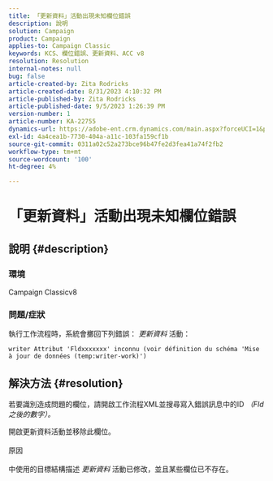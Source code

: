 ```yaml
---
title: 「更新資料」活動出現未知欄位錯誤
description: 說明
solution: Campaign
product: Campaign
applies-to: Campaign Classic
keywords: KCS、欄位錯誤、更新資料、ACC v8
resolution: Resolution
internal-notes: null
bug: false
article-created-by: Zita Rodricks
article-created-date: 8/31/2023 4:10:32 PM
article-published-by: Zita Rodricks
article-published-date: 9/5/2023 1:26:39 PM
version-number: 1
article-number: KA-22755
dynamics-url: https://adobe-ent.crm.dynamics.com/main.aspx?forceUCI=1&pagetype=entityrecord&etn=knowledgearticle&id=ce93f6e4-1848-ee11-be6d-6045bd0061cb
exl-id: 4a4cea1b-7730-404a-a11c-103fa159cf1b
source-git-commit: 0311a02c52a273bce96b47fe2d3fea41a74f2fb2
workflow-type: tm+mt
source-wordcount: '100'
ht-degree: 4%

---
```


# 「更新資料」活動出現未知欄位錯誤

## 說明 {#description}


### 環境

Campaign Classicv8

### 問題/症狀

執行工作流程時，系統會擲回下列錯誤： *更新資料* 活動：

`writer Attribut 'Fldxxxxxxx' inconnu (voir définition du schéma 'Mise à jour de données (temp:writer-work)')`


## 解決方法 {#resolution}


若要識別造成問題的欄位，請開啟工作流程XML並搜尋寫入錯誤訊息中的ID *（FId之後的數字）。*

開啟更新資料活動並移除此欄位。
<br><br>原因<br><br>
中使用的目標結構描述 *更新資料* 活動已修改，並且某些欄位已不存在。
